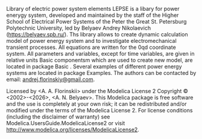 Library of electric power system elements 
LEPSE is a libary for power enerygy system, developed and maintained by the staff of the Higher School of Electrical Power Systems of the Peter the Great St. Petersburg Polytechnic University, led by Belyaev Andrey Nikolaevich (https://belyaev.spb.ru/). 
Ths library allows to create dynamic calculation model of power energy system and to investigate electromechanical transient processes. 
All equations are written for the 0qd coordinate system. All parameters and variables, except for time variables, are given in relative units
Basic componentsm which are used to create new model, are located in package Basic . 
Several examples of different power energy systems are located in package Examples. 
The authors can be contacted by email: andrej.florinskiy@gmail.com.

Licensed by <A. A. Florinskii> under the Modelica License 2
Copyright © <2002>-<2026>, <A. N. Belyaev>.
This Modelica package is free software and the use is completely at your own risk; it can be redistributed and/or modified under the terms of the Modelica License 2. For license conditions (including the disclaimer of warranty) see Modelica.UsersGuide.ModelicaLicense2 or visit http://www.modelica.org/licenses/ModelicaLicense2.
